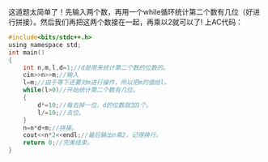这道题太简单了！先输入两个数，再用一个while循环统计第二个数有几位（好进行拼接）。然后我们再把这两个数接在一起，再乘以2就可以了!
上AC代码：
```c
#include<bits/stdc++.h>
using namespace std;
int main()
{
	int n,m,l,d=1;//d是用来统计第二个数的位数的。
	cin>>n>>m;//输入
    l=m;//由于等下还要对m进行操作，所以把m的值给l。
	while(l>0)//开始统计第二个数有几位。
	{
		d*=10;//每去掉一位，d的位数就加1个。
		l/=10;//去位。
	}
	n=n*d+m;//拼接。
	cout<<n*2<<endl;//最后输出n乘2，记得换行。
	return 0;//完美结束。
}
```